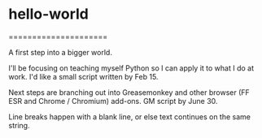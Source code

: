 # hello-world

=====================

A first step into a bigger world.

I'll be focusing on teaching myself Python so I can apply it to what I do at work.  I'd like a small script written by Feb 15.

Next steps are branching out into Greasemonkey and other browser (FF ESR and Chrome / Chromium) add-ons. GM script by June 30.

Line breaks happen with a blank line, or else text continues on the same string.
